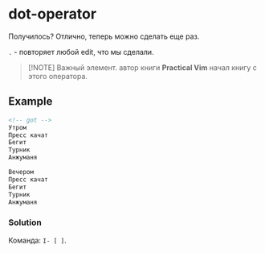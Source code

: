 # dot-operator

Получилось? Отлично, теперь можно сделать еще раз.

`.` - повторяет любой edit, что мы сделали.

> [!NOTE] Важный элемент.
> автор книги **Practical Vim** начал книгу с этого оператора.

## Example

```markdown
<!-- got -->
Утром
Пресс качат 
Бегит 
Турник 
Анжуманя

Вечером
Пресс качат 
Бегит 
Турник 
Анжуманя
```

### Solution

Команда: `I- [ ]`.
